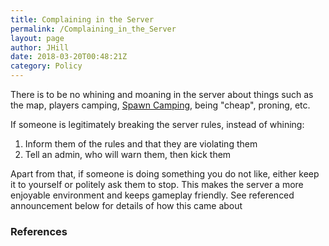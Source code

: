 ```yaml
---
title: Complaining in the Server
permalink: /Complaining_in_the_Server
layout: page
author: JHill
date: 2018-03-20T00:48:21Z
category: Policy
---
```

There is to be no whining and moaning in the server about things such as
the map, players camping, [Spawn Camping](Spawn_Camping "wikilink"),
being "cheap", proning, etc.

If someone is legitimately breaking the server rules, instead of
whining:

1.  Inform them of the rules and that they are violating them
2.  Tell an admin, who will warn them, then kick them

Apart from that, if someone is doing something you do not like, either
keep it to yourself or politely ask them to stop. This makes the server
a more enjoyable environment and keeps gameplay friendly. See referenced
announcement below for details of how this came about

### References

